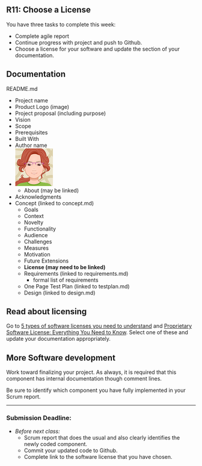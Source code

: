 ## R11: Choose a License

You have three tasks to complete this week:
- Complete agile report
- Continue progress with project and push to Github.
- Choose a license for your software and update the section of your documentation.

## Documentation

README.md
- Project name
- Product Logo (image)
- Project proposal (including purpose)
- Vision
- Scope
- Prerequisites
- Built With
- Author name
- ![Jan Avatar](jp-avatar-sm.png)
  - About (may be linked)
- Acknowledgments
- Concept (linked to concept.md)
    - Goals
    - Context
    - Novelty
    - Functionality
    - Audience
    - Challenges
    - Measures
    - Motivation
    - Future Extensions
  - **License (may need to be linked)**
  - Requirements (linked to requirements.md)
    - formal list of requirements
  - One Page Test Plan (linked to testplan.md)
  - Design (linked to design.md)

## Read about licensing
Go to [5 types of software licenses you need to understand](https://www.synopsys.com/blogs/software-security/5-types-of-software-licenses-you-need-to-understand/) and [Proprietary Software License: Everything You Need to Know](https://www.upcounsel.com/proprietary-software-license). Select one of these and update your documentation appropriately.

## More Software development

Work toward finalizing your project. As always, it is required that this component has internal documentation though comment lines.

Be sure to identify which component you have fully implemented in your Scrum report.

---
### Submission Deadline:
- *Before next class:*
  - Scrum report that does the usual and also clearly identifies the newly coded component.
  - Commit your updated code to Github.
  - Complete link to the software license that you have chosen.

